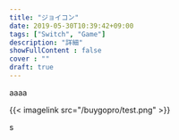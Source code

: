 ```yaml
---
title: "ジョイコン"
date: 2019-05-30T10:39:42+09:00
tags: ["Switch", "Game"] 
description: "詳細"
showFullContent : false
cover : ""
draft: true
---
```


aaaa

{{< imagelink src="/buygopro/test.png" >}}

s
